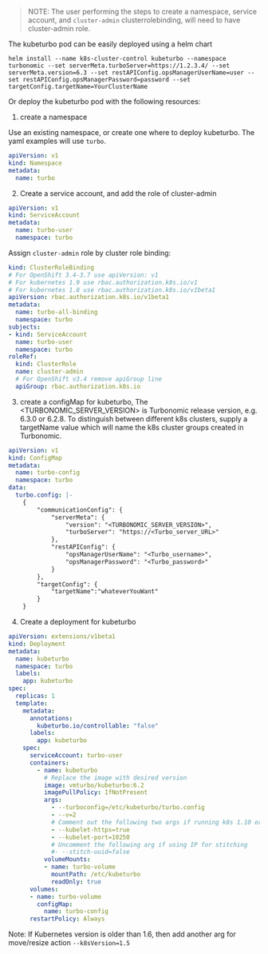 > NOTE: The user performing the steps to create a namespace, service account, and `cluster-admin` clusterrolebinding, will need to have cluster-admin role.

The kubeturbo pod can be easily deployed using a helm chart

`helm install --name k8s-cluster-control kubeturbo --namespace turbonomic --set serverMeta.turboServer=https://1.2.3.4/ --set serverMeta.version=6.3 --set restAPIConfig.opsManagerUserName=user --set restAPIConfig.opsManagerPassword=password --set targetConfig.targetName=YourClusterName`

Or deploy the kubeturbo pod with the following resources:

1. create a namespace

Use an existing namespace, or create one where to deploy kubeturbo. The yaml examples will use `turbo`.

```yaml
apiVersion: v1
kind: Namespace
metadata:
  name: turbo 
```

2. Create a service account, and add the role of cluster-admin
```yaml
apiVersion: v1
kind: ServiceAccount
metadata:
  name: turbo-user
  namespace: turbo
```

Assign `cluster-admin` role by cluster role binding:
```yaml
kind: ClusterRoleBinding
# For OpenShift 3.4-3.7 use apiVersion: v1
# For kubernetes 1.9 use rbac.authorization.k8s.io/v1
# For kubernetes 1.8 use rbac.authorization.k8s.io/v1beta1
apiVersion: rbac.authorization.k8s.io/v1beta1    
metadata:
  name: turbo-all-binding
  namespace: turbo
subjects:
- kind: ServiceAccount
  name: turbo-user
  namespace: turbo
roleRef:
  kind: ClusterRole
  name: cluster-admin
  # For OpenShift v3.4 remove apiGroup line
  apiGroup: rbac.authorization.k8s.io
```

3. create a configMap for kubeturbo, The <TURBONOMIC_SERVER_VERSION> is Turbonomic release version, e.g. 6.3.0 or 6.2.8.  To distinguish between different k8s clusters, supply a targetName value which will name the k8s cluster groups created in Turbonomic.
```yaml
apiVersion: v1
kind: ConfigMap
metadata:
  name: turbo-config
  namespace: turbo
data:
  turbo.config: |-
    {
        "communicationConfig": {
            "serverMeta": {
                "version": "<TURBONOMIC_SERVER_VERSION>",
                "turboServer": "https://<Turbo_server_URL>"
            },
            "restAPIConfig": {
                "opsManagerUserName": "<Turbo_username>",
                "opsManagerPassword": "<Turbo_password>"
            }
        },
        "targetConfig": {
            "targetName":"whateverYouWant"
        }
    }
```


4. Create a deployment for kubeturbo
```yaml
apiVersion: extensions/v1beta1
kind: Deployment
metadata:
  name: kubeturbo
  namespace: turbo
  labels:
    app: kubeturbo
spec:
  replicas: 1
  template:
    metadata:
      annotations:
        kubeturbo.io/controllable: "false"
      labels:
        app: kubeturbo
    spec:
      serviceAccount: turbo-user
      containers:
        - name: kubeturbo
          # Replace the image with desired version
          image: vmturbo/kubeturbo:6.2
          imagePullPolicy: IfNotPresent
          args:
            - --turboconfig=/etc/kubeturbo/turbo.config
            - --v=2
            # Comment out the following two args if running k8s 1.10 or older
            - --kubelet-https=true
            - --kubelet-port=10250
            # Uncomment the following arg if using IP for stitching
            #- --stitch-uuid=false
          volumeMounts:
          - name: turbo-volume
            mountPath: /etc/kubeturbo
            readOnly: true
      volumes:
      - name: turbo-volume
        configMap:
          name: turbo-config
      restartPolicy: Always
```
Note: If Kubernetes version is older than 1.6, then add another arg for move/resize action `--k8sVersion=1.5`
